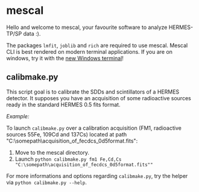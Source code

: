 # mescal

Hello and welcome to mescal, your favourite software to analyze HERMES-TP/SP data :).

The packages `lmfit`, `joblib` and `rich` are required to use mescal.
Mescal CLI is best rendered on modern terminal applications. If you are on windows, try it with the [new Windows terminal](https://apps.microsoft.com/store/detail/windows-terminal/9N0DX20HK701)!


## calibmake.py

This script goal is to calibrate the SDDs and scintillators of a HERMES detector. 
It supposes you have an acquisition of some radioactive sources ready in the standard HERMES 0.5 fits format.

_Example:_

To launch `calibmake.py` over a calibration acquisition (FM1, radioactive sources 55Fe, 109Cd and 137Cs) located at path  "C:\somepath\acquisition_of_fecdcs_0d5format.fits":

1. Move to the mescal directory.
2. Launch `python calibmake.py fm1 Fe,Cd,Cs "C:\somepath\acquisition_of_fecdcs_0d5format.fits""`

For more informations and options regarding `calibmake.py`, try the helper via `python calibmake.py --help`.
